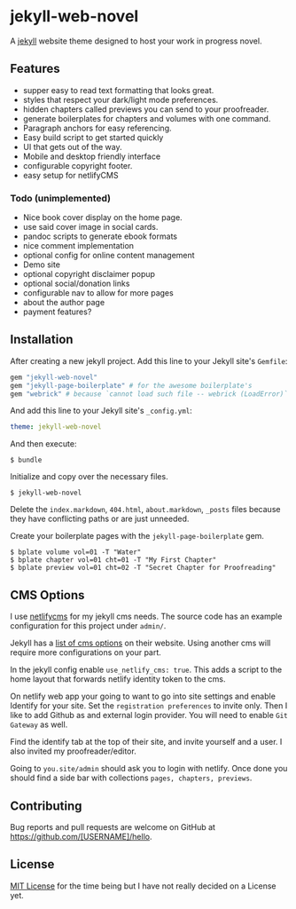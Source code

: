 # jekyll-web-novel

A [jekyll](https://jekyllrb.com/) website theme designed to host your work in progress novel.

## Features
- supper easy to read text formatting that looks great.
- styles that respect your dark/light mode preferences.
- hidden chapters called previews you can send to your proofreader.
- generate boilerplates for chapters and volumes with one command.
- Paragraph anchors for easy referencing.
- Easy build script to get started quickly
- UI that gets out of the way.
- Mobile and desktop friendly interface
- configurable copyright footer.
- easy setup for netlifyCMS

### Todo (unimplemented)
- Nice book cover display on the home page.
- use said cover image in social cards.
- pandoc scripts to generate ebook formats
- nice comment implementation
- optional config for online content management
- Demo site 
- optional copyright disclaimer popup
- optional social/donation links
- configurable nav to allow for more pages
- about the author page
- payment features?

## Installation

After creating a new jekyll project.
Add this line to your Jekyll site's `Gemfile`:

```ruby
gem "jekyll-web-novel"
gem "jekyll-page-boilerplate" # for the awesome boilerplate's
gem "webrick" # because `cannot load such file -- webrick (LoadError)`
```

And add this line to your Jekyll site's `_config.yml`:

```yaml
theme: jekyll-web-novel
```

And then execute:

    $ bundle

Initialize and copy over the necessary files.

    $ jekyll-web-novel

Delete the `index.markdown`, `404.html`, `about.markdown`, `_posts` files 
because they have conflicting paths or are just unneeded.

Create your boilerplate pages with the `jekyll-page-boilerplate` gem.

    $ bplate volume vol=01 -T "Water"
    $ bplate chapter vol=01 cht=01 -T "My First Chapter"
    $ bplate preview vol=01 cht=02 -T "Secret Chapter for Proofreading"

## CMS Options

I use [netlifycms](https://www.netlifycms.org/) for my jekyll cms needs.
The source code has an example configuration for this project under `admin/`.

Jekyll has a [list of cms options](https://jekyllrb.com/resources/#content-management) on their website. 
Using another cms will require more configurations on your part.

In the jekyll config enable `use_netlify_cms: true`.
This adds a script to the home layout that forwards netlify identity token to the cms.

On netlify web app your going to want to go into site settings and enable Identify for your site.
Set the `registration preferences` to invite only.
Then I like to add Github as and external login provider.
You will need to enable `Git Gateway` as well.

Find the identify tab at the top of their site, 
and invite yourself and a user.
I also invited my proofreader/editor.

Going to `you.site/admin` should ask you to login with netlify.
Once done you should find a side bar with collections `pages, chapters, previews`.


## Contributing

Bug reports and pull requests are welcome on GitHub at https://github.com/[USERNAME]/hello.


## License

[MIT License](https://opensource.org/licenses/MIT) for the time being but I have not really decided on a License yet.

